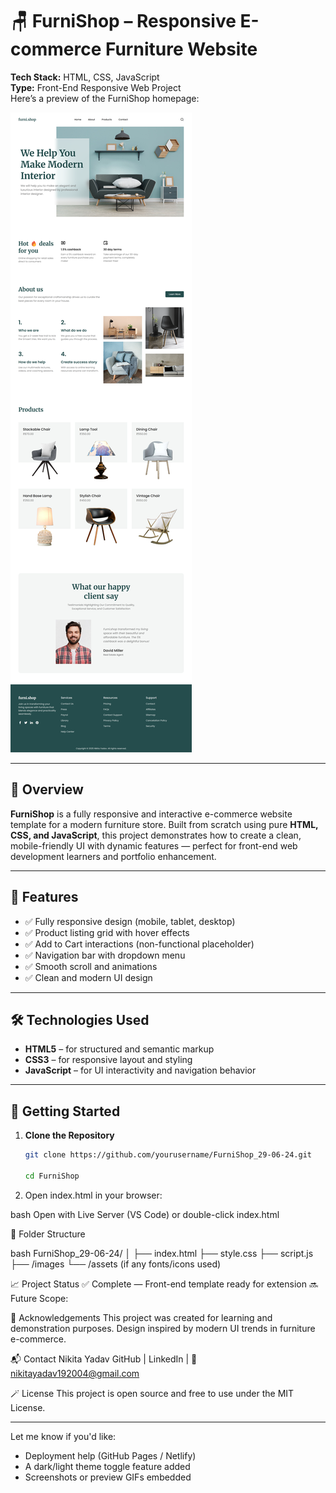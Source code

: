 # 🪑 FurniShop – Responsive E-commerce Furniture Website
 
**Tech Stack:** HTML, CSS, JavaScript  
**Type:** Front-End Responsive Web Project  
Here’s a preview of the FurniShop homepage:

![FurniShop Home Page Preview](./assets/screenshot.png)

---

## 📌 Overview

**FurniShop** is a fully responsive and interactive e-commerce website template for a modern furniture store. Built from scratch using pure **HTML, CSS, and JavaScript**, this project demonstrates how to create a clean, mobile-friendly UI with dynamic features — perfect for front-end web development learners and portfolio enhancement.

---

## 🎯 Features

- ✅ Fully responsive design (mobile, tablet, desktop)
- ✅ Product listing grid with hover effects
- ✅ Add to Cart interactions (non-functional placeholder)
- ✅ Navigation bar with dropdown menu
- ✅ Smooth scroll and animations
- ✅ Clean and modern UI design

---

## 🛠️ Technologies Used

- **HTML5** – for structured and semantic markup  
- **CSS3** – for responsive layout and styling  
- **JavaScript** – for UI interactivity and navigation behavior  

---

## 🚀 Getting Started

1. **Clone the Repository**
   ```bash
   git clone https://github.com/yourusername/FurniShop_29-06-24.git

   cd FurniShop

2. Open index.html in your browser:

bash
Open with Live Server (VS Code) or double-click index.html

📂 Folder Structure

bash
FurniShop_29-06-24/
│
├── index.html
├── style.css
├── script.js
├── /images
└── /assets (if any fonts/icons used)


📈 Project Status
✅ Complete — Front-end template ready for extension
🔜 Future Scope:


🙌 Acknowledgements
This project was created for learning and demonstration purposes. Design inspired by modern UI trends in furniture e-commerce.

📬 Contact
Nikita Yadav
GitHub | LinkedIn | 📧 nikitayadav192004@gmail.com

🪄 License
This project is open source and free to use under the MIT License.

---

Let me know if you'd like:
- Deployment help (GitHub Pages / Netlify)
- A dark/light theme toggle feature added
- Screenshots or preview GIFs embedded







